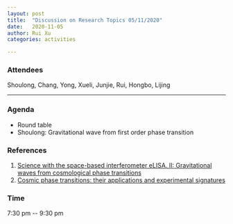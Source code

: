 ```yaml
---
layout: post
title:  "Discussion on Research Topics 05/11/2020"
date:   2020-11-05
author: Rui Xu
categories: activities

---
```



### Attendees

Shoulong, Chang, Yong, Xueli, Junjie, Rui, Hongbo, Lijing

---



### Agenda

- Round table
- Shoulong: Gravitational wave from first order phase transition



### References
1. [Science with the space-based interferometer eLISA. II: Gravitational waves from cosmological phase transitions](https://arxiv.org/abs/1512.06239)
2. [Cosmic phase transitions: their applications and experimental signatures](https://arxiv.org/abs/1811.01948)




### Time

7:30 pm -- 9:30 pm
